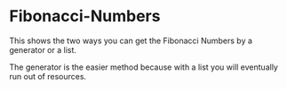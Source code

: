 # Fibonacci-Numbers

This shows the two ways you can get the Fibonacci Numbers by a generator or a list.

The generator is the easier method because with a list you will eventually run out of resources.
